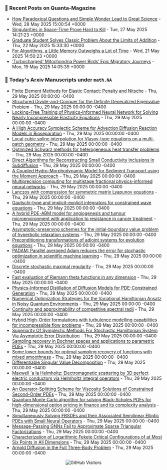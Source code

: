 ### 📝 Recent Posts on Quanta-Magazine
<!-- quanta starts -->
* <a href="https://www.quantamagazine.org/how-paradoxical-questions-and-simple-wonder-lead-to-great-science-20250528/">How Paradoxical Questions and Simple Wonder Lead to Great Science</a> - Wed, 28 May 2025 15:00:54 +0000
* <a href="https://www.quantamagazine.org/singularities-in-space-time-prove-hard-to-kill-20250527/">Singularities in Space-Time Prove Hard to Kill</a> - Tue, 27 May 2025 14:21:23 +0000
* <a href="https://www.quantamagazine.org/graduate-student-solves-classic-problem-about-the-limits-of-addition-20250522/">Graduate Student Solves Classic Problem About the Limits of Addition</a> - Thu, 22 May 2025 15:33:30 +0000
* <a href="https://www.quantamagazine.org/for-algorithms-a-little-memory-outweighs-a-lot-of-time-20250521/">For Algorithms, a Little Memory Outweighs a Lot of Time</a> - Wed, 21 May 2025 14:50:23 +0000
* <a href="https://www.quantamagazine.org/turbocharged-mitochondria-power-birds-epic-migratory-journeys-20250519/">‘Turbocharged’ Mitochondria Power Birds’ Epic Migratory Journeys</a> - Mon, 19 May 2025 14:05:39 +0000
<!-- quanta ends -->


### 📝 Today's Arxiv Manuscripts under ``math.NA``
<!-- arxiv-math-na starts -->
* <a href="https://arxiv.org/abs/2505.21776">Finite Element Methods for Elastic Contact: Penalty and Nitsche</a> - Thu, 29 May 2025 00:00:00 -0400
* <a href="https://arxiv.org/abs/2505.21917">Structured Divide-and-Conquer for the Definite Generalized Eigenvalue Problem</a> - Thu, 29 May 2025 00:00:00 -0400
* <a href="https://arxiv.org/abs/2505.21994">Locking-Free Training of Physics-Informed Neural Network for Solving Nearly Incompressible Elasticity Equations</a> - Thu, 29 May 2025 00:00:00 -0400
* <a href="https://arxiv.org/abs/2505.22022">A High Accuracy Symplectic Scheme for Advection Diffusion Reaction Models in Bioseparation</a> - Thu, 29 May 2025 00:00:00 -0400
* <a href="https://arxiv.org/abs/2505.22078">Local cubic spline interpolation for Vlasov-type equations on a multi-patch geometry</a> - Thu, 29 May 2025 00:00:00 -0400
* <a href="https://arxiv.org/abs/2505.22103">Optimized Schwarz methods for heterogeneous heat transfer problems</a> - Thu, 29 May 2025 00:00:00 -0400
* <a href="https://arxiv.org/abs/2505.22245">Direct Algorithms for Reconstructing Small Conductivity Inclusions in Subdiffusion</a> - Thu, 29 May 2025 00:00:00 -0400
* <a href="https://arxiv.org/abs/2505.22278">A Coupled Hydro-Morphodynamic Model for Sediment Transport using the Moment Approach</a> - Thu, 29 May 2025 00:00:00 -0400
* <a href="https://arxiv.org/abs/2505.22377">Multiprecision computing for multistage fractional physics-informed neural networks</a> - Thu, 29 May 2025 00:00:00 -0400
* <a href="https://arxiv.org/abs/2505.22498">Lanczos with compression for symmetric matrix Lyapunov equations</a> - Thu, 29 May 2025 00:00:00 -0400
* <a href="https://arxiv.org/abs/2505.22532">Gautschi-type and implicit-explicit integrators for constrained wave equations</a> - Thu, 29 May 2025 00:00:00 -0400
* <a href="https://arxiv.org/abs/2505.22580">A hybrid PDE-ABM model for angiogenesis and tumour microenvironment with application to resistance in cancer treatment</a> - Thu, 29 May 2025 00:00:00 -0400
* <a href="https://arxiv.org/abs/2505.22656">Asymptotic-preserving schemes for the initial-boundary value problem of hyperbolic relaxation systems</a> - Thu, 29 May 2025 00:00:00 -0400
* <a href="https://arxiv.org/abs/2505.21705">Preconditioning transformations of adjoint systems for evolution equations</a> - Thu, 29 May 2025 00:00:00 -0400
* <a href="https://arxiv.org/abs/2505.22085">PADAM: Parallel averaged Adam reduces the error for stochastic optimization in scientific machine learning</a> - Thu, 29 May 2025 00:00:00 -0400
* <a href="https://arxiv.org/abs/2505.22145">Discrete stochastic maximal regularity</a> - Thu, 29 May 2025 00:00:00 -0400
* <a href="https://arxiv.org/abs/2505.22382">Fast evaluation of Riemann theta functions in any dimension</a> - Thu, 29 May 2025 00:00:00 -0400
* <a href="https://arxiv.org/abs/2505.22391">Physics-Informed Distillation of Diffusion Models for PDE-Constrained Generation</a> - Thu, 29 May 2025 00:00:00 -0400
* <a href="https://arxiv.org/abs/2505.22398">Numerical Optimization Strategies for the Variational Hamiltonian Ansatz in Noisy Quantum Environments</a> - Thu, 29 May 2025 00:00:00 -0400
* <a href="https://arxiv.org/abs/2505.22468">Continuity and approximability of competitive spectral radii</a> - Thu, 29 May 2025 00:00:00 -0400
* <a href="https://arxiv.org/abs/2505.22480">Hybrid High-Order formulations with turbulence modelling capabilities for incompressible flow problems</a> - Thu, 29 May 2025 00:00:00 -0400
* <a href="https://arxiv.org/abs/2304.01602">Superiority Of Symplectic Methods For Stochastic Hamiltonian System Via Asymptotic Error Distribution</a> - Thu, 29 May 2025 00:00:00 -0400
* <a href="https://arxiv.org/abs/2409.05050">Sampling recovery in Bochner spaces and applications to parametric PDEs</a> - Thu, 29 May 2025 00:00:00 -0400
* <a href="https://arxiv.org/abs/2412.02797">Some lower bounds for optimal sampling recovery of functions with mixed smoothness</a> - Thu, 29 May 2025 00:00:00 -0400
* <a href="https://arxiv.org/abs/2501.08522">Differentiable Singular Value Decomposition</a> - Thu, 29 May 2025 00:00:00 -0400
* <a href="https://arxiv.org/abs/2505.20440">Maxwell `a la Helmholtz: Electromagnetic scattering by 3D perfect electric conductors via Helmholtz integral operators</a> - Thu, 29 May 2025 00:00:00 -0400
* <a href="https://arxiv.org/abs/2505.20618">An Operator-Splitting Scheme for Viscosity Solutions of Constrained Second-Order PDEs</a> - Thu, 29 May 2025 00:00:00 -0400
* <a href="https://arxiv.org/abs/2301.09241">Quantum Monte Carlo algorithm for solving Black-Scholes PDEs for high-dimensional option pricing in finance and its complexity analysis</a> - Thu, 29 May 2025 00:00:00 -0400
* <a href="https://arxiv.org/abs/2410.14788">Simultaneously Solving FBSDEs and their Associated Semilinear Elliptic PDEs with Small Neural Operators</a> - Thu, 29 May 2025 00:00:00 -0400
* <a href="https://arxiv.org/abs/2502.01397">Message-Passing GNNs Fail to Approximate Sparse Triangular Factorizations</a> - Thu, 29 May 2025 00:00:00 -0400
* <a href="https://arxiv.org/abs/2502.10152">Characterization of Logarithmic Fekete Critical Configurations of at Most Six Points in All Dimensions</a> - Thu, 29 May 2025 00:00:00 -0400
* <a href="https://arxiv.org/abs/2504.09273">Arnold Diffusion in the Full Three-Body Problem</a> - Thu, 29 May 2025 00:00:00 -0400
<!-- arxiv-math-na ends -->

<div align="center">
  
![GitHub Visitors](https://api.visitorbadge.io/api/visitors?path=https%3A%2F%2Fgithub.com%2Flowrank&label=profile%20views&labelColor=%231e1e2e&countColor=%23cba6f7)



</div>
